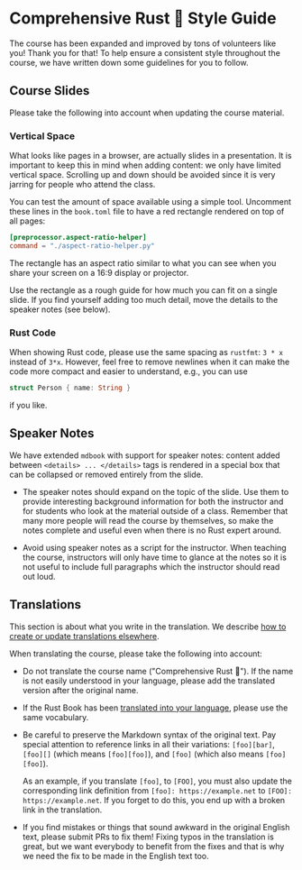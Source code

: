 # Comprehensive Rust 🦀 Style Guide

The course has been expanded and improved by tons of volunteers like you! Thank
you for that! To help ensure a consistent style throughout the course, we have
written down some guidelines for you to follow.

## Course Slides

Please take the following into account when updating the course material.

### Vertical Space

What looks like pages in a browser, are actually slides in a presentation. It is
important to keep this in mind when adding content: we only have limited
vertical space. Scrolling up and down should be avoided since it is very jarring
for people who attend the class.

You can test the amount of space available using a simple tool. Uncomment these
lines in the `book.toml` file to have a red rectangle rendered on top of all
pages:

```toml
[preprocessor.aspect-ratio-helper]
command = "./aspect-ratio-helper.py"
```

The rectangle has an aspect ratio similar to what you can see when you share
your screen on a 16:9 display or projector.

Use the rectangle as a rough guide for how much you can fit on a single slide.
If you find yourself adding too much detail, move the details to the speaker
notes (see below).

### Rust Code

When showing Rust code, please use the same spacing as `rustfmt`: `3 * x`
instead of `3*x`. However, feel free to remove newlines when it can make the
code more compact and easier to understand, e.g., you can use

```rust
struct Person { name: String }
```

if you like.

## Speaker Notes

We have extended `mdbook` with support for speaker notes: content added between
`<details> ... </details>` tags is rendered in a special box that can be
collapsed or removed entirely from the slide.

- The speaker notes should expand on the topic of the slide. Use them to provide
  interesting background information for both the instructor and for students
  who look at the material outside of a class. Remember that many more people
  will read the course by themselves, so make the notes complete and useful even
  when there is no Rust expert around.

- Avoid using speaker notes as a script for the instructor. When teaching the
  course, instructors will only have time to glance at the notes so it is not
  useful to include full paragraphs which the instructor should read out loud.

## Translations

This section is about what you write in the translation. We describe [how to
create or update translations elsewhere](TRANSLATIONS.md).

When translating the course, please take the following into account:

- Do not translate the course name ("Comprehensive Rust 🦀"). If the name is not
  easily understood in your language, please add the translated version after
  the original name.

- If the Rust Book has been [translated into your
  language](https://doc.rust-lang.org/book/appendix-06-translation.html), please
  use the same vocabulary.

- Be careful to preserve the Markdown syntax of the original text. Pay special
  attention to reference links in all their variations: `[foo][bar]`, `[foo][]`
  (which means `[foo][foo]`), and `[foo]` (which also means `[foo][foo]`).

  As an example, if you translate `[foo]`, to `[FOO]`, you must also update the
  corresponding link definition from `[foo]: https://example.net` to `[FOO]:
  https://example.net`. If you forget to do this, you end up with a broken link
  in the translation.

- If you find mistakes or things that sound awkward in the original English
  text, please submit PRs to fix them! Fixing typos in the translation is great,
  but we want everybody to benefit from the fixes and that is why we need the
  fix to be made in the English text too.
